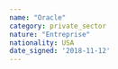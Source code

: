 ```yaml
---
name: "Oracle"
category: private_sector
nature: "Entreprise"
nationality: USA
date_signed: '2018-11-12'
---
```

    